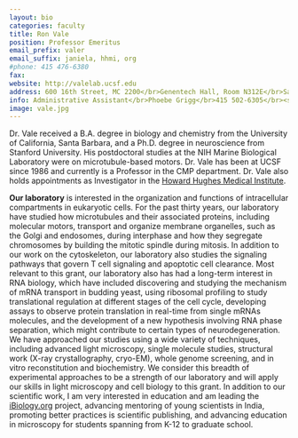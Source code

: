 ```yaml
---
layout: bio
categories: faculty
title: Ron Vale
position: Professor Emeritus
email_prefix: valer
email_suffix: janiela, hhmi, org
#phone: 415 476-6380
fax:
website: http://valelab.ucsf.edu
address: 600 16th Street, MC 2200</br>Genentech Hall, Room N312E</br>San Francisco, CA 94158-2280</br>
info: Administrative Assistant</br>Phoebe Grigg</br>415 502-6305</br><span class="e">phoebe.grigg / cmp, ucsf, edu</span>
image: vale.jpg
---
```


Dr. Vale received a B.A. degree in biology and chemistry from the University of California, Santa Barbara, and a Ph.D. degree in neuroscience from Stanford University. His postdoctoral studies at the NIH Marine Biological Laboratory were on microtubule-based motors. Dr. Vale has been at UCSF since 1986 and currently is a Professor in the CMP department. Dr. Vale also holds appointments as Investigator in the [Howard Hughes Medical Institute](https://www.hhmi.org/).

**Our laboratory** is interested in the organization and functions of intracellular compartments in eukaryotic cells. For the past thirty years, our laboratory have studied how microtubules and their associated proteins, including molecular motors, transport and organize membrane organelles, such as the Golgi and endosomes, during interphase and how they segregate chromosomes by building the mitotic spindle during mitosis. In addition to our work on the cytoskeleton, our laboratory also studies the signaling pathways that govern T cell signaling and apoptotic cell clearance.  Most relevant to this grant, our laboratory also has had a long-term interest in RNA biology, which have included discovering and studying the mechanism of mRNA transport in budding yeast, using ribosomal profiling to study translational regulation at different stages of the cell cycle, developing assays to observe protein translation in real-time from single mRNAs molecules, and the development of a new hypothesis involving RNA phase separation, which might contribute to certain types of neurodegeneration. We have approached our studies using a wide variety of techniques, including advanced light microscopy, single molecule studies, structural work (X-ray crystallography, cryo-EM), whole genome screening, and in vitro reconstitution and biochemistry.  We consider this breadth of experimental approaches to be a strength of our laboratory and will apply our skills in light microscopy and cell biology to this grant. In addition to our scientific work, I am very interested in education and am leading the [iBiology.org](https://www.ibiology.org/) project, advancing mentoring of young scientists in India, promoting better practices is scientific publishing, and advancing education in microscopy for students spanning from K-12 to graduate school.
